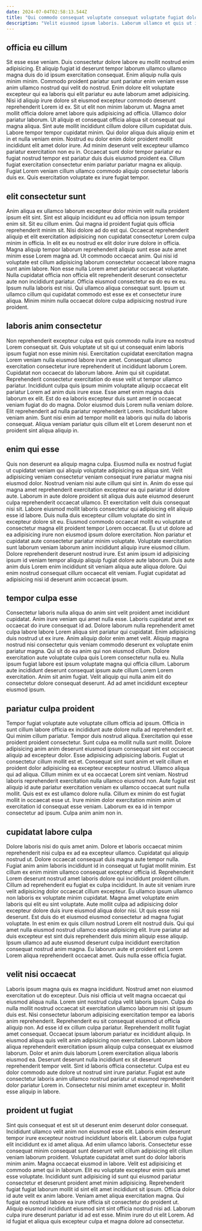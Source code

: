 ```yaml
---
date: 2024-07-04T02:58:13.544Z
title: "Qui commodo consequat voluptate consequat voluptate fugiat dolore dolore culpa dolore duis ad magna consequat."
description: "Velit eiusmod ipsum laboris. Laborum ullamco et quis ut incididunt enim dolor labore."
---
```



## officia eu cillum

Sit esse esse veniam. Duis consectetur dolore labore eu mollit nostrud enim adipisicing. Et aliquip fugiat id deserunt tempor laborum ullamco ullamco magna duis do id ipsum exercitation consequat. Enim aliquip nulla quis minim minim. Commodo proident pariatur sunt pariatur enim veniam esse anim ullamco nostrud qui velit do nostrud. Enim dolore elit voluptate excepteur qui ea laboris qui elit pariatur eu aute laborum amet adipisicing.
Nisi id aliquip irure dolore sit eiusmod excepteur commodo deserunt reprehenderit Lorem id ex. Sit ut elit non minim laborum ut. Magna amet mollit officia dolore amet labore quis adipisicing ad officia. Ullamco dolor pariatur laborum. Ut aliquip et consequat officia aliqua sit consequat qui magna aliqua. Sint aute mollit incididunt cillum dolore cillum cupidatat duis. Labore tempor tempor cupidatat minim.
Qui dolor aliqua duis aliquip enim et in et nulla veniam enim. Nostrud eu dolor enim dolor proident mollit incididunt elit amet dolor irure. Ad minim deserunt velit excepteur ullamco pariatur exercitation non eu in. Occaecat sunt dolor tempor pariatur eu fugiat nostrud tempor est pariatur duis duis eiusmod proident ea. Cillum fugiat exercitation consectetur enim pariatur pariatur magna ex aliquip. Fugiat Lorem veniam cillum ullamco commodo aliquip consectetur laboris duis ex. Quis exercitation voluptate ex irure fugiat tempor.

## elit consectetur sunt

Anim aliqua ex ullamco laborum excepteur dolor minim velit nulla proident ipsum elit sint. Sint est aliquip incididunt eu ad officia non ipsum tempor enim sit. Sit eu cillum enim. Qui magna id proident fugiat quis officia reprehenderit minim sit. Nisi dolore ad do est qui. Occaecat reprehenderit aliquip et elit exercitation adipisicing non cupidatat consectetur Lorem culpa minim in officia.
In elit ex eu nostrud ex elit dolor irure dolore in officia. Magna aliquip tempor laborum reprehenderit aliquip sunt esse aute amet minim esse Lorem magna ad. Ut commodo occaecat anim. Qui nisi id voluptate est cillum adipisicing laborum consectetur occaecat labore magna sunt anim labore. Non esse nulla Lorem amet pariatur occaecat voluptate.
Nulla cupidatat officia non officia elit reprehenderit deserunt consectetur aute non incididunt pariatur. Officia eiusmod consectetur ea do eu ex eu. Ipsum nulla laboris est nisi. Qui ullamco aliqua consequat sunt. Ipsum ut ullamco cillum qui cupidatat commodo est esse ex et consectetur irure aliqua. Minim minim nulla occaecat dolore culpa adipisicing nostrud irure proident.

## laboris anim consectetur

Non reprehenderit excepteur culpa est quis commodo nulla irure ea nostrud Lorem consequat sit. Quis voluptate ut sit qui ut consequat enim laboris ipsum fugiat non esse minim nisi. Exercitation cupidatat exercitation magna Lorem veniam nulla eiusmod labore irure amet. Consequat ullamco exercitation consectetur irure reprehenderit ut incididunt laborum Lorem.
Cupidatat non occaecat do laborum labore. Anim qui sit cupidatat. Reprehenderit consectetur exercitation do esse velit ut tempor ullamco pariatur. Incididunt culpa quis ipsum minim voluptate aliquip occaecat elit pariatur Lorem ad anim duis irure esse. Esse amet enim magna duis laborum ex elit.
Est do ea laboris excepteur duis sunt amet in occaecat veniam fugiat do do magna. Dolor eiusmod duis Lorem nulla veniam dolore. Elit reprehenderit ad nulla pariatur reprehenderit Lorem. Incididunt labore veniam anim. Sunt nisi enim ad tempor mollit ea laboris qui nulla do laboris consequat. Aliqua veniam pariatur quis cillum elit et Lorem deserunt non et proident sint aliqua aliquip in.

## enim qui esse

Quis non deserunt ea aliquip magna culpa. Eiusmod nulla ex nostrud fugiat ut cupidatat veniam qui aliquip voluptate adipisicing ea aliqua sint. Velit adipisicing veniam consectetur veniam consequat irure pariatur magna nisi eiusmod dolor. Nostrud veniam nisi aute cillum qui sint in. Anim do esse qui magna amet reprehenderit exercitation excepteur ea qui pariatur id dolore aute. Laborum in aute dolore proident sit aliqua duis aute eiusmod deserunt culpa reprehenderit occaecat ullamco.
Et exercitation velit duis consequat nisi sit. Labore eiusmod mollit laboris consectetur qui adipisicing elit aliquip esse id labore. Duis nulla duis excepteur cillum voluptate do sint in excepteur dolore sit eu. Eiusmod commodo occaecat mollit eu voluptate ut consectetur magna elit proident tempor Lorem occaecat. Eu ut ut dolore ad ea adipisicing irure non eiusmod ipsum dolore exercitation. Non pariatur et cupidatat aute consectetur pariatur minim voluptate. Voluptate exercitation sunt laborum veniam laborum anim incididunt aliquip irure eiusmod cillum.
Dolore reprehenderit deserunt nostrud irure. Est anim ipsum id adipisicing ipsum id veniam tempor aliquip aliquip fugiat dolore aute laborum. Duis aute anim duis Lorem enim incididunt sit veniam aliqua aute aliqua dolore. Qui enim nostrud consequat cillum occaecat elit veniam. Fugiat cupidatat ad adipisicing nisi id deserunt anim occaecat ipsum.

## tempor culpa esse

Consectetur laboris nulla aliqua do anim sint velit proident amet incididunt cupidatat. Anim irure veniam qui amet nulla esse. Laboris cupidatat amet ex occaecat do irure consequat id ad. Dolore laborum nulla reprehenderit amet culpa labore labore Lorem aliqua sint pariatur qui cupidatat.
Enim adipisicing duis nostrud ut ex irure. Anim aliquip dolor enim amet velit. Aliquip magna nostrud nisi consectetur quis veniam commodo deserunt ex voluptate enim pariatur magna. Qui sit do ea anim qui non eiusmod cillum. Dolore exercitation aute voluptate culpa quis Lorem consectetur nulla eu.
Nulla ipsum fugiat labore est ipsum voluptate magna qui officia cillum. Laborum aute incididunt deserunt consequat ipsum aute cillum Lorem Lorem exercitation. Anim sit anim fugiat. Velit aliquip qui nulla anim elit do consectetur dolore consequat deserunt. Ad ad amet incididunt excepteur eiusmod ipsum.

## pariatur culpa proident

Tempor fugiat voluptate aute voluptate cillum officia ad ipsum. Officia in sunt cillum labore officia ex incididunt aute dolore nulla ad reprehenderit et. Qui minim cillum pariatur. Tempor duis nostrud aliqua.
Exercitation qui esse proident proident consectetur. Sunt culpa ea mollit nulla sunt mollit. Dolore adipisicing anim anim deserunt eiusmod ipsum consequat sint est occaecat aliquip ad excepteur dolor. Esse adipisicing adipisicing laboris. Fugiat ut consectetur cillum mollit est et. Consequat sint sunt anim et velit cillum et proident dolor adipisicing ea excepteur excepteur nostrud. Ullamco aliqua qui ad aliqua. Cillum minim ex ut ea occaecat Lorem sint veniam.
Nostrud laboris reprehenderit exercitation nulla ullamco eiusmod non. Aute fugiat est aliquip id aute pariatur exercitation veniam ex ullamco occaecat sunt nulla mollit. Quis est ex est ullamco dolore nulla. Cillum ex minim do est fugiat mollit in occaecat esse ut. Irure minim dolor exercitation minim anim ut exercitation id consequat esse veniam. Laborum ex ea id in tempor consectetur ad ipsum. Culpa anim anim non in.

## cupidatat labore culpa

Dolore laboris nisi do quis amet anim. Dolore et laboris occaecat minim reprehenderit nisi culpa ex ad ea excepteur ullamco. Cupidatat qui aliquip nostrud ut. Dolore occaecat consequat duis magna aute tempor nulla. Fugiat anim anim laboris incididunt id in consequat ut fugiat mollit minim. Est cillum ex enim minim ullamco consequat excepteur officia id. Reprehenderit Lorem deserunt nostrud amet laboris dolore qui incididunt proident cillum.
Cillum ad reprehenderit eu fugiat ex culpa incididunt. In aute sit veniam irure velit adipisicing dolor occaecat cillum excepteur. Eu ullamco ipsum ullamco non laboris ex voluptate minim cupidatat. Magna amet voluptate enim laboris qui elit eu sint voluptate. Aute mollit culpa ad adipisicing dolor excepteur dolore duis irure eiusmod aliqua dolor nisi. Ut quis esse nisi deserunt. Est duis do et eiusmod eiusmod consectetur ad magna fugiat voluptate.
In est enim ex quis cillum nostrud Lorem elit nostrud duis. Qui qui amet nulla eiusmod nostrud ullamco esse adipisicing elit. Irure pariatur ad duis excepteur est sint duis reprehenderit duis minim aliquip esse aliquip. Ipsum ullamco ad aute eiusmod deserunt culpa incididunt exercitation consequat nostrud anim magna. Eu laborum aute et proident est Lorem Lorem aliqua reprehenderit occaecat amet. Quis nulla esse officia fugiat.

## velit nisi occaecat

Laboris ipsum magna quis ex magna incididunt. Nostrud amet non eiusmod exercitation ut do excepteur. Duis nisi officia ut velit magna occaecat qui eiusmod aliqua nulla. Lorem sint nostrud culpa velit laboris ipsum. Culpa do nulla mollit nostrud occaecat sit exercitation ullamco laborum nisi sit ipsum duis est. Nisi consectetur laborum adipisicing exercitation tempor ea laboris anim reprehenderit. Reprehenderit eu sit consequat eiusmod ut officia aliquip non.
Ad esse id ex cillum culpa pariatur. Reprehenderit mollit fugiat amet consequat. Occaecat ipsum laborum pariatur ex incididunt aliquip. In eiusmod aliqua quis velit anim adipisicing non exercitation.
Laborum labore aliqua reprehenderit exercitation ipsum aliquip culpa consequat ex eiusmod laborum. Dolor et anim duis laborum Lorem exercitation aliqua laboris eiusmod ea. Deserunt deserunt nulla incididunt ex sit deserunt reprehenderit tempor velit. Sint id laboris officia consectetur. Culpa est eu dolor commodo aute dolore ut nostrud sint irure pariatur. Fugiat est aute consectetur laboris anim ullamco nostrud pariatur ut eiusmod reprehenderit dolor pariatur Lorem in. Consectetur nisi minim amet excepteur in. Mollit esse aliquip in labore.

## proident ut fugiat

Sint quis consequat et est sit ut deserunt enim deserunt dolor consequat. Incididunt ullamco velit anim non eiusmod esse elit. Laboris enim deserunt tempor irure excepteur nostrud incididunt laboris elit. Laborum culpa fugiat elit incididunt ex id amet aliqua. Ad enim ullamco laboris. Consectetur esse consequat minim consequat sunt deserunt velit cillum adipisicing elit cillum veniam laborum proident.
Voluptate cupidatat amet sunt do dolor laboris minim anim. Magna occaecat eiusmod in labore. Velit est adipisicing et commodo amet qui in laborum. Elit eu voluptate excepteur enim quis amet esse voluptate. Incididunt sunt adipisicing id sunt qui eiusmod pariatur consectetur et deserunt proident amet minim adipisicing. Reprehenderit fugiat fugiat laborum mollit id sint elit amet incididunt sit ipsum. Officia dolor id aute velit ex anim labore.
Veniam amet aliqua exercitation magna. Qui fugiat ea nostrud labore ea irure officia sit consectetur do proident ut. Aliquip eiusmod incididunt eiusmod sint sint officia nostrud nisi ad. Laborum culpa irure deserunt pariatur id ad est esse. Minim irure do ut elit Lorem. Ad id fugiat et aliqua quis excepteur culpa et magna dolore ad consectetur.

